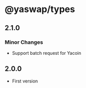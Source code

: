 # @yaswap/types

## 2.1.0

### Minor Changes

-   Support batch request for Yacoin

## 2.0.0

-   First version
